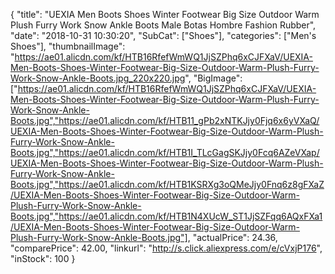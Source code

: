 {
	"title": "UEXIA Men Boots Shoes Winter Footwear Big Size Outdoor Warm Plush Furry Work Snow Ankle Boots Male Botas Hombre Fashion Rubber",
	"date": "2018-10-31 10:30:20",
	"SubCat": ["Shoes"],
	"categories": ["Men's Shoes"],
	"thumbnailImage": "https://ae01.alicdn.com/kf/HTB16RfefWmWQ1JjSZPhq6xCJFXaV/UEXIA-Men-Boots-Shoes-Winter-Footwear-Big-Size-Outdoor-Warm-Plush-Furry-Work-Snow-Ankle-Boots.jpg_220x220.jpg",
	"BigImage": ["https://ae01.alicdn.com/kf/HTB16RfefWmWQ1JjSZPhq6xCJFXaV/UEXIA-Men-Boots-Shoes-Winter-Footwear-Big-Size-Outdoor-Warm-Plush-Furry-Work-Snow-Ankle-Boots.jpg","https://ae01.alicdn.com/kf/HTB11_gPb2xNTKJjy0Fjq6x6yVXaQ/UEXIA-Men-Boots-Shoes-Winter-Footwear-Big-Size-Outdoor-Warm-Plush-Furry-Work-Snow-Ankle-Boots.jpg","https://ae01.alicdn.com/kf/HTB1I_TLcGagSKJjy0Fcq6AZeVXap/UEXIA-Men-Boots-Shoes-Winter-Footwear-Big-Size-Outdoor-Warm-Plush-Furry-Work-Snow-Ankle-Boots.jpg","https://ae01.alicdn.com/kf/HTB1KSRXg3oQMeJjy0Fnq6z8gFXaZ/UEXIA-Men-Boots-Shoes-Winter-Footwear-Big-Size-Outdoor-Warm-Plush-Furry-Work-Snow-Ankle-Boots.jpg","https://ae01.alicdn.com/kf/HTB1N4XUcW_ST1JjSZFqq6AQxFXa1/UEXIA-Men-Boots-Shoes-Winter-Footwear-Big-Size-Outdoor-Warm-Plush-Furry-Work-Snow-Ankle-Boots.jpg"],
	"actualPrice": 24.36,
	"comparePrice": 42.00,
	"linkurl": "http://s.click.aliexpress.com/e/cVxjP176",
	"inStock": 100
}
